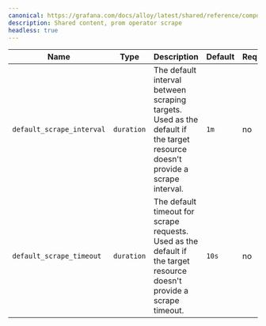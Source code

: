 ```yaml
---
canonical: https://grafana.com/docs/alloy/latest/shared/reference/components/prom-operator-scrape/
description: Shared content, prom operator scrape
headless: true
---
```


| Name                      | Type       | Description                                                                                                                  | Default | Required |
| ------------------------- | ---------- | ---------------------------------------------------------------------------------------------------------------------------- | ------- | -------- |
| `default_scrape_interval` | `duration` | The default interval between scraping targets. Used as the default if the target resource doesn't provide a scrape interval. | `1m`    | no       |
| `default_scrape_timeout`  | `duration` | The default timeout for scrape requests. Used as the default if the target resource doesn't provide a scrape timeout.        | `10s`   | no       |
